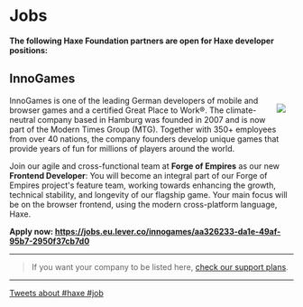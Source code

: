 # Jobs

**The following Haxe Foundation partners are open for Haxe developer positions:**

## InnoGames
<img src="/img/partners/innogames.png" align="right" style="margin:1em"/>

InnoGames is one of the leading German developers of mobile and browser games and a certified Great Place to Work®. The climate-neutral company based in Hamburg was founded in 2007 and is now part of the Modern Times Group (MTG). Together with 350+ employees from over 40 nations, the company founders develop unique games that provide years of fun for millions of players around the world.

Join our agile and cross-functional team at **Forge of Empires** as our new **Frontend Developer**: You will become an integral part of our Forge of Empires project's feature team, working towards enhancing the growth, technical stability, and longevity of our flagship game. Your main focus will be on the browser frontend, using the modern cross-platform language, Haxe.

**Apply now: <https://jobs.eu.lever.co/innogames/aa326233-da1e-49af-95b7-2950f37cb7d0>**

---

> If you want your company to be listed here, [check our support plans](support-plans.html).

---

<a class="twitter-timeline"  href="https://twitter.com/search?q=%23haxe%20%23job%20-RT" data-widget-id="776169313879330817">Tweets about #haxe #job</a><script>!function(d,s,id){var js,fjs=d.getElementsByTagName(s)[0],p=/^http:/.test(d.location)?'http':'https';if(!d.getElementById(id)){js=d.createElement(s);js.id=id;js.src=p+"://platform.twitter.com/widgets.js";fjs.parentNode.insertBefore(js,fjs);}}(document,"script","twitter-wjs");</script>

